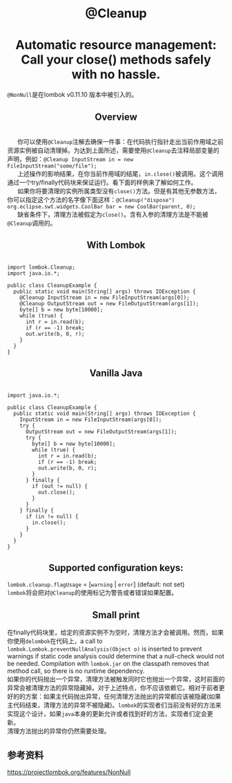 # <center>@Cleanup</center> #
# <center>Automatic resource management: Call your close() methods safely with no hassle.</center> #
`@NonNull`是在lombok v0.11.10 版本中被引入的。</br>
## <center>Overview</center> ##
</br>&nbsp; &nbsp; &nbsp; 你可以使用`@Cleanup`注解去确保一件事：在代码执行指针走出当前作用域之前资源实例被自动清理掉。为达到上面所述，需要使用`@Cleanup`去注释局部变量的声明，例如：`@Cleanup InputStream in = new FileInputStream("some/file");`
</br>&nbsp; &nbsp; &nbsp; 上述操作的影响结果，在你当前作用域的结尾，`in.close()`被调用。这个调用通过一个try/finally代码块来保证运行。看下面的样例来了解如何工作。
</br>&nbsp; &nbsp; &nbsp; 如果你将要清理的实例所属类型没有`close()`方法。但是有其他无参数方法，你可以指定这个方法的名字像下面这样：`@Cleanup("dispose") org.eclipse.swt.widgets.CoolBar bar = new CoolBar(parent, 0);`
</br>&nbsp; &nbsp; &nbsp; 缺省条件下，清理方法被假定为`close()`。含有入参的清理方法是不能被`@Cleanup`调用的。
## <center>With Lombok</center> ##
<pre><code>
import lombok.Cleanup;
import java.io.*;

public class CleanupExample {
  public static void main(String[] args) throws IOException {
    @Cleanup InputStream in = new FileInputStream(args[0]);
    @Cleanup OutputStream out = new FileOutputStream(args[1]);
    byte[] b = new byte[10000];
    while (true) {
      int r = in.read(b);
      if (r == -1) break;
      out.write(b, 0, r);
    }
  }
}
</pre></code>
## <center>Vanilla Java</center> ##
<pre><code>
import java.io.*;

public class CleanupExample {
  public static void main(String[] args) throws IOException {
    InputStream in = new FileInputStream(args[0]);
    try {
      OutputStream out = new FileOutputStream(args[1]);
      try {
        byte[] b = new byte[10000];
        while (true) {
          int r = in.read(b);
          if (r == -1) break;
          out.write(b, 0, r);
        }
      } finally {
        if (out != null) {
          out.close();
        }
      }
    } finally {
      if (in != null) {
        in.close();
      }
    }
  }
}
</pre></code>
## <center>Supported configuration keys:</center> ##
`lombok.cleanup.flagUsage` = [`warning` | `error`] (default: not set)</br>
`lombok`将会把对`@Cleanup`的使用标记为警告或者错误如果配置。
## <center>Small print</center> ##
在finally代码块里，给定的资源实例不为空时，清理方法才会被调用。然而，如果你使用`delombok`在代码上，a call to `lombok.Lombok.preventNullAnalysis(Object o)` is inserted to prevent warnings if static code analysis could determine that a null-check would not be needed. Compilation with `lombok.jar` on the classpath removes that method call, so there is no runtime dependency.</br>
如果你的代码抛出一个异常，清理方法被触发同时它也抛出一个异常，这时前面的异常会被清理方法的异常隐藏掉。对于上述特点，你不应该依赖它。相对于前者更好的的方案：如果主代码抛出异常，任何清理方法抛出的异常都应该被隐藏(如果主代码结束，清理方法的异常不被隐藏)。`lombok`的实现者们当前没有好的方法来实现这个设计，如果`java`本身的更新允许或者找到好的方法，实现者们定会更新。</br>
清理方法抛出的异常你仍然需要处理。
## 参考资料
https://projectlombok.org/features/NonNull